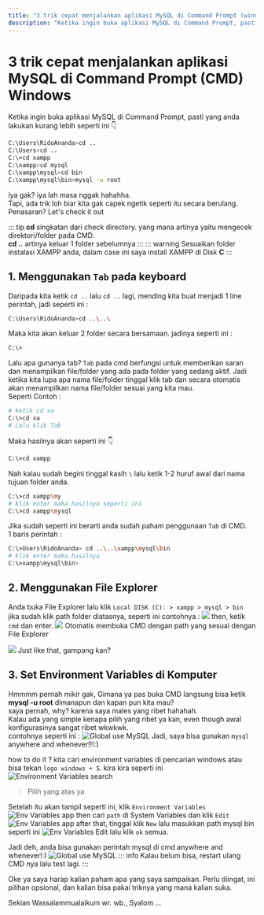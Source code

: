 ```yaml
---
title: "3 trik cepat menjalankan aplikasi MySQL di Command Prompt (windows)"
description: "Ketika ingin buka aplikasi MySQL di Command Prompt, pasti yang anda lakukan kurang lebih seperti ini"
---
```


# 3 trik cepat menjalankan aplikasi MySQL di Command Prompt (CMD) Windows

Ketika ingin buka aplikasi MySQL di Command Prompt, pasti yang anda lakukan kurang lebih seperti ini :point_down:
```bash
C:\Users\RidoAnanda>cd ..
C:\Users>cd ..
C:\>cd xampp
C:\xampp>cd mysql
C:\xampp\mysql>cd bin
C:\xampp\mysql\bin>mysql -u root
```
iya gak? iya lah masa nggak hahahha.  
Tapi, ada trik loh biar kita gak capek ngetik seperti itu secara berulang.  
Penasaran? Let's check it out

::: tip
**cd** singkatan dari check directory. yang mana artinya yaitu mengecek direktori/folder pada CMD.  
**cd ..** artinya keluar 1 folder sebelumnya
:::
::: warning
Sesuaikan folder instalasi XAMPP anda, dalam case ini saya install XAMPP di Disk **C**
:::
## 1. Menggunakan `Tab` pada keyboard
Daripada kita ketik `cd ..` lalu `cd ..` lagi, mending kita buat menjadi 1 line perintah, jadi seperti ini :
```bash
C:\Users\RidoAnanda>cd ..\..\
```
Maka kita akan keluar 2 folder secara bersamaan. jadinya seperti ini :
```bash
C:\>
```
Lalu apa gunanya tab? `Tab` pada cmd berfungsi untuk memberikan saran dan menampilkan file/folder yang ada pada folder yang sedang aktif. Jadi ketika kita lupa apa nama file/folder tinggal klik tab dan secara otomatis akan menampilkan nama file/folder sesuai yang kita mau.  
Seperti Contoh :
```bash
# ketik cd xa
C:\>cd xa
# Lalu klik Tab
```
Maka hasilnya akan seperti ini :point_down:
```bash
C:\>cd xampp
```
Nah kalau sudah begini tinggal kasih `\` lalu ketik 1-2 huruf awal dari nama tujuan folder anda.
```bash
C:\>cd xampp\my
# klik enter maka hasilnya seperti ini
C:\>cd xampp\mysql
```
Jika sudah seperti ini berarti anda sudah paham penggunaan `Tab` di CMD.  
1 baris perintah :
```bash
C:\>Users\RidoAnanda> cd ..\..\xampp\mysql\bin
# klik enter maka hasilnya
C:\>xampp\mysql\bin> 
```

## 2. Menggunakan File Explorer
Anda buka File Explorer lalu klik `Local DISK (C): > xampp > mysql > bin`
jika sudah klik path folder diatasnya, seperti ini contohnya :
![](/images/xampp-folder-1.png)
then, ketik `cmd` dan enter.
![](/images/xampp-folder-2.png)
Otomatis membuka CMD dengan path yang sesuai dengan File Explorer

![](/images/xampp-folder-3.png)
Just like that, gampang kan? 

## 3. Set Environment Variables di Komputer
Hmmmm pernah mikir gak, Gimana ya pas buka CMD langsung bisa ketik **mysql -u root** dimanapun dan kapan pun kita mau?  
saya pernah, why? karena saya males yang ribet hahahah.  
Kalau ada yang simple kenapa pilih yang ribet ya kan, even though awal konfigurasinya sangat ribet wkwkwk.  
contohnya seperti ini :
![Global use MySQL](/images/mysql-cmd.png)
Jadi, saya bisa gunakan `mysql` anywhere and whenever!!!:)

how to do it ? kita cari environment variables di pencarian windows atau bisa tekan `logo windows + S`.
kira kira seperti ini
![Environment Variables search](/images/search-env-variables.png)
> Pilih yang atas ya

Setelah itu akan tampil seperti ini, klik `Environment Variables`
![Env Variables app](/images/env-variables.png)
then cari `path` di System Variables dan klik `Edit`
![Env Variables app](/images/env-variables-app.png)
after that, tinggal klik `New` lalu masukkan path mysql bin seperti ini
![Env Variables Edit](/images/env-variables-edit.png)
lalu klik `ok` semua.

Jadi deh, anda bisa gunakan perintah mysql di cmd anywhere and whenever!:)
![Global use MySQL](/images/mysql-cmd.png)
::: info
Kalau belum bisa, restart ulang CMD nya lalu test lagi.
:::

Oke ya saya harap kalian paham apa yang saya sampaikan.
Perlu diingat, ini pilihan opsional, dan kalian bisa pakai triknya yang mana kalian suka.

Sekian Wassalammualaikum wr. wb., Syalom ...